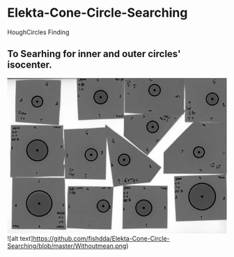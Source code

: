 # Elekta-Cone-Circle-Searching
HoughCircles Finding

## To Searhing for inner and outer circles' isocenter.
![alt text](https://github.com/fishdda/Elekta-Cone-Circle-Searching/blob/master/test_circle.jpg)
![alt text]https://github.com/fishdda/Elekta-Cone-Circle-Searching/blob/master/Withoutmean.png)

